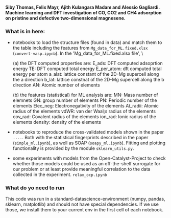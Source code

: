 #### Siby Thomas, Felix Mayr, Ajith Kulangara Madam and Alessio Gagliardi. Machine learning and DFT investigation of CO, CO2 and CH4 adsorption on pristine and defective two-dimensional magnesene. 

### What is in here:
- notebooks to load the structure files (found in data) and match them to the table including the features from `Mg_data_for_ML.fixed.xlsx` (`convert-vasp.ipynb`). In the 'Mg_data_for_ML.fixed.xlsx file', \

	(a) the DFT computed properties are:
	E_ads: DFT computed adsoprtion energy
	TE: DFT computed total energy
	E_per_atom: dft computed total energy per atom
	a_alat: lattice constant of the 2D-Mg supercell along the a direction
	b_lat: lattice constnat of the 2D-Mg supercell along the b direction
	AN: Atomic number of elements 

	(b) the features (statistical) for ML analysis are:
	MN: Mass number of elemnets
	GN: group number of elements
	PN: Periodic number of the elements
	Elec_neg: Electronegativity of the elements
	At_radii: Atomic radius of the elements
	vdWR: van der Waal;s radius of the elements
	cov_rad: Covalent radius of the elements
	ion_rad: Ionic radius of the elements
	density: density of the elements

- notebooks to reproduce the cross-validated models shown in the paper `....`. Both with the statistical fingerprints described in the paper (`simple_ml.ipynb`), as well as SOAP (`soapy_ml.ipynb`). 
  Fitting and plotting functionality is provided by the module `sklearn_utils.py`.

- some experiments with models from the Open-Catalyst-Project to check whether those models could be used as an off-the-shelf surrogate for our problem or at least provide meaningful 
  correlation to the data collected in the experiment. `relax_ocp.ipynb`

### What do yo need to run
This code was run in a standard-datascience-environment (numpy, pandas, sklearn, matplotlib) and should not have special dependencies. 
If we use those, we install them to your current env in the first cell of each notebook.
